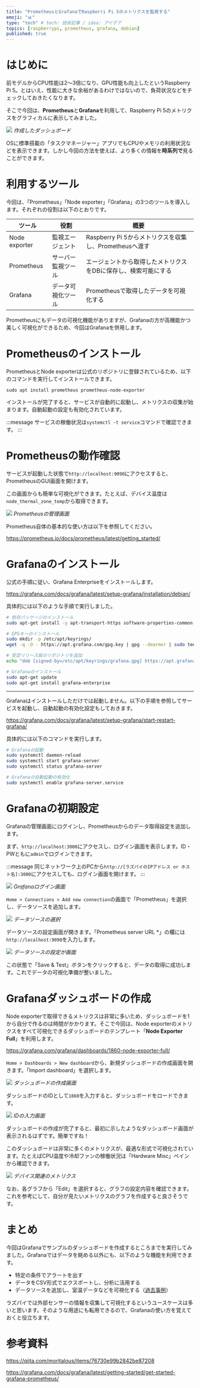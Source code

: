 ```yaml
---
title: "PrometheusとGrafanaでRaspberri Pi 5のメトリクスを監視する"
emoji: "📊"
type: "tech" # tech: 技術記事 / idea: アイデア
topics: [raspberrypi, prometheus, grafana, debian]
published: true
---
```


# はじめに

前モデルからCPU性能は2～3倍になり、GPU性能も向上したというRaspberry Pi 5。とはいえ、性能に大きな余裕があるわけではないので、負荷状況などをチェックしておきたくなります。

そこで今回は、**Prometheus**と**Grafana**を利用して、Raspberry Pi 5のメトリクスをグラフィカルに表示してみました。

![](https://storage.googleapis.com/zenn-user-upload/55b569098d88-20240303.png)
_作成したダッシュボード_

OSに標準搭載の「タスクマネージャー」アプリでもCPUやメモリの利用状況などを表示できます。しかし今回の方法を使えば、より多くの情報を**時系列で**見ることができます。

# 利用するツール

今回は、「Prometheus」「Node exporter」「Grafana」の3つのツールを導入します。それぞれの役割は以下のとおりです。

| ツール        | 役割               | 概要                                                           |
| ------------- | ------------------ | -------------------------------------------------------------- |
| Node exporter | 監視エージェント   | Raspberry Pi 5からメトリクスを収集し、Prometheusへ渡す         |
| Prometheus    | サーバー監視ツール | エージェントから取得したメトリクスをDBに保存し、検索可能にする |
| Grafana       | データ可視化ツール | Prometheusで取得したデータを可視化する                         |

Prometheusにもデータの可視化機能がありますが、Grafanaの方が高機能かつ美しく可視化ができるため、今回はGrafanaを併用します。

# Prometheusのインストール

PrometheusとNode exporterは公式のリポジトリに登録されているため、以下のコマンドを実行してインストールできます。

```
sudo apt install prometheus prometheus-node-exporter
```

インストールが完了すると、サービスが自動的に起動し、メトリクスの収集が始まります。自動起動の設定も有効化されています。

:::message
サービスの稼働状況は`systemctl -t service`コマンドで確認できます。
:::

# Prometheusの動作確認

サービスが起動した状態で`http://localhost:9090`にアクセスすると、PrometheusのGUI画面を開けます。

この画面からも簡単な可視化ができます。たとえば、デバイス温度は`node_thermal_zone_temp`から取得できます。

![](https://storage.googleapis.com/zenn-user-upload/a4a4885184cc-20240303.png)
_Prometheusの管理画面_

Prometheus自体の基本的な使い方は以下を参照してください。

https://prometheus.io/docs/prometheus/latest/getting_started/

# Grafanaのインストール

公式の手順に従い、Grafana Enterpriseをインストールします。

https://grafana.com/docs/grafana/latest/setup-grafana/installation/debian/

具体的には以下のような手順で実行しました。

```sh
# 依存パッケージのインストール
sudo apt-get install -y apt-transport-https software-properties-common wget

# GPGキーのインストール
sudo mkdir -p /etc/apt/keyrings/
wget -q -O - https://apt.grafana.com/gpg.key | gpg --dearmor | sudo tee /etc/apt/keyrings/grafana.gpg > /dev/null

# 安定リリース版のリポジトリを追加
echo "deb [signed-by=/etc/apt/keyrings/grafana.gpg] https://apt.grafana.com stable main" | sudo tee -a /etc/apt/sources.list.d/grafana.list

# Grafanaのインストール
sudo apt-get update
sudo apt-get install grafana-enterprise
```

---

Grafanaはインストールしただけでは起動しません。以下の手順を参照してサービスを起動し、自動起動の有効化設定もしておきます。

https://grafana.com/docs/grafana/latest/setup-grafana/start-restart-grafana/

具体的には以下のコマンドを実行します。

```sh
# Grafanaの起動
sudo systemctl daemon-reload
sudo systemctl start grafana-server
sudo systemctl status grafana-server

# Grafanaの自動起動の有効化
sudo systemctl enable grafana-server.service
```

# Grafanaの初期設定

Grafanaの管理画面にログインし、Prometheusからのデータ取得設定を追加します。

まず、`http://localhost:3000`にアクセスし、ログイン画面を表示します。ID・PWともに`admin`でログインできます。

:::message
同じネットワーク上のPCから`http://[ラズパイのIPアドレス or ホスト名]:3000`にアクセスしても、ログイン画面を開けます。
:::

![](https://storage.googleapis.com/zenn-user-upload/2fda58153094-20240303.png)
_Grafanaログイン画面_

`Home > Connections > Add new connection`の画面で「Prometheus」を選択し、データソースを追加します。

![](https://storage.googleapis.com/zenn-user-upload/2ff587642099-20240303.png)
_データソースの選択_

データソースの設定画面が開きます。「Prometheus server URL \*」の欄には`http://localhost:9090`を入力します。

![](https://storage.googleapis.com/zenn-user-upload/e7cbde47970a-20240303.png)
_データソースの設定が画面_

この状態で「Save & Test」ボタンをクリックすると、データの取得に成功します。これでデータの可視化準備が整いました。

# Grafanaダッシュボードの作成

Node exporterで取得できるメトリクスは非常に多いため、ダッシュボードを1から自分で作るのは時間がかかります。そこで今回は、Node exporterのメトリクスをすべて可視化できるダッシュボードのテンプレート「**Node Exporter Full**」を利用します。

https://grafana.com/grafana/dashboards/1860-node-exporter-full/

`Home > Dashboards > New dashboard`から、新規ダッシュボードの作成画面を開きます。「Import dashboard」を選択します。

![](https://storage.googleapis.com/zenn-user-upload/5e8c8bde308f-20240303.png)
_ダッシュボードの作成画面_

ダッシュボードのIDとして`1860`を入力すると、ダッシュボードをロードできます。

![](https://storage.googleapis.com/zenn-user-upload/8dc6314fead9-20240303.png)
_IDの入力画面_

ダッシュボードの作成が完了すると、最初に示したようなダッシュボード画面が表示されるはずです。簡単ですね！

このダッシュボードは非常に多くのメトリクスが、最適な形式で可視化されています。たとえばCPU温度や冷却ファンの稼働状況は「Hardware Misc」ペインから確認できます。

![](https://storage.googleapis.com/zenn-user-upload/8880e1b8a76a-20240303.png)
_デバイス関連のメトリクス_

なお、各グラフから「Edit」を選択すると、グラフの設定内容を確認できます。これを参考にして、自分が見たいメトリクスのグラフを作成すると良さそうです。

# まとめ

今回はGrafanaでサンプルのダッシュボードを作成するところまでを実行してみました。Grafanaではデータを眺める以外にも、以下のような機能を利用できます。

- 特定の条件でアラートを出す
- データをCSV形式でエクスポートし、分析に活用する
- データソースを追加し、室温データなどを可視化する（[過去事例](https://zenn.dev/tanny/articles/a5c0fa5c2230a7)）

ラズパイでは外部センサーの情報を収集して可視化するというユースケースは多いと思います。そのような用途にも転用できるので、Grafanaの使い方を覚えておくと役立ちます。

# 参考資料

https://qiita.com/moritalous/items/76730e99b2842be87208

https://grafana.com/docs/grafana/latest/getting-started/get-started-grafana-prometheus/
